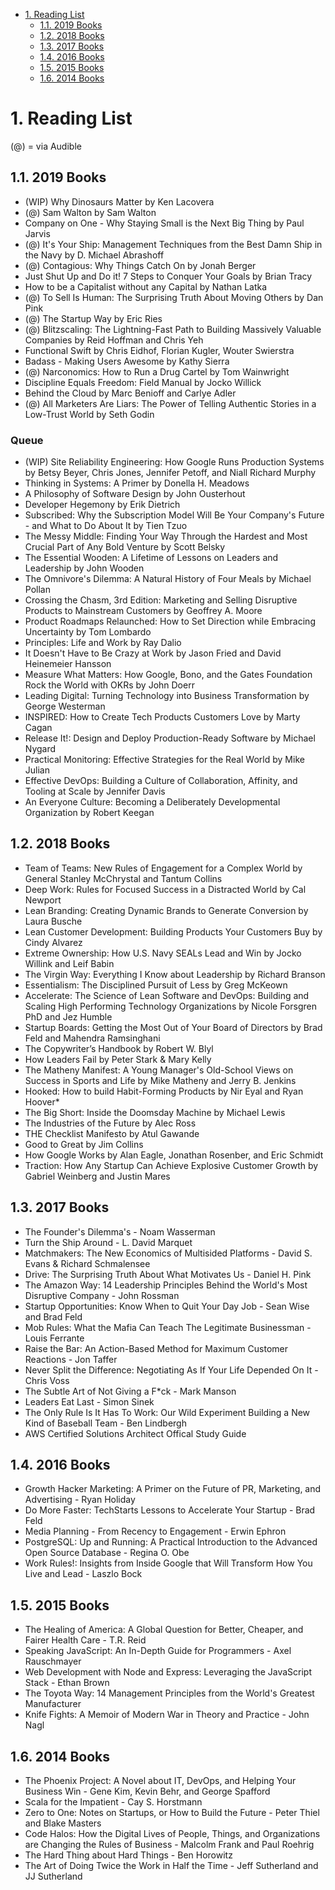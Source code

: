 <!-- TOC -->

- [1. Reading List](#1-reading-list)
    - [1.1. 2019 Books](#11-2019-books)
    - [1.2. 2018 Books](#12-2018-books)
    - [1.3. 2017 Books](#13-2017-books)
    - [1.4. 2016 Books](#14-2016-books)
    - [1.5. 2015 Books](#15-2015-books)
    - [1.6. 2014 Books](#16-2014-books)

<!-- /TOC -->

# 1. Reading List
(@) = via Audible

## 1.1. 2019 Books
* (WIP) Why Dinosaurs Matter by Ken Lacovera
* (@) Sam Walton by Sam Walton
* Company on One - Why Staying Small is the Next Big Thing by Paul Jarvis
* (@) It's Your Ship: Management Techniques from the Best Damn Ship in the Navy by D. Michael Abrashoff
* (@) Contagious: Why Things Catch On by Jonah Berger
* Just Shut Up and Do it! 7 Steps to Conquer Your Goals by Brian Tracy
* How to be a Capitalist without any Capital by Nathan Latka
* (@) To Sell Is Human: The Surprising Truth About Moving Others by Dan Pink
* (@) The Startup Way by Eric Ries
* (@) Blitzscaling: The Lightning-Fast Path to Building Massively Valuable Companies by Reid Hoffman and Chris Yeh
* Functional Swift by Chris Eidhof, Florian Kugler, Wouter Swierstra
* Badass - Making Users Awesome by Kathy Sierra
* (@) Narconomics: How to Run a Drug Cartel by Tom Wainwright
* Discipline Equals Freedom: Field Manual by Jocko Willick
* Behind the Cloud by Marc Benioff and Carlye Adler
* (@) All Marketers Are Liars: The Power of Telling Authentic Stories in a Low-Trust World by Seth Godin

### Queue
* (WIP) Site Reliability Engineering: How Google Runs Production Systems by  Betsy Beyer, Chris Jones, Jennifer Petoff, and Niall Richard Murphy
* Thinking in Systems: A Primer by Donella H. Meadows
* A Philosophy of Software Design by John Ousterhout
* Developer Hegemony by Erik Dietrich
* Subscribed: Why the Subscription Model Will Be Your Company's Future - and What to Do About It by Tien Tzuo
* The Messy Middle: Finding Your Way Through the Hardest and Most Crucial Part of Any Bold Venture by Scott Belsky
* The Essential Wooden: A Lifetime of Lessons on Leaders and Leadership by John Wooden
* The Omnivore's Dilemma: A Natural History of Four Meals by Michael Pollan
* Crossing the Chasm, 3rd Edition: Marketing and Selling Disruptive Products to Mainstream Customers by Geoffrey A. Moore
* Product Roadmaps Relaunched: How to Set Direction while Embracing Uncertainty by Tom Lombardo
* Principles: Life and Work by Ray Dalio
* It Doesn't Have to Be Crazy at Work by Jason Fried and David Heinemeier Hansson 
* Measure What Matters: How Google, Bono, and the Gates Foundation Rock the World with OKRs by John Doerr
* Leading Digital: Turning Technology into Business Transformation by George Westerman
* INSPIRED: How to Create Tech Products Customers Love by Marty Cagan
* Release It!: Design and Deploy Production-Ready Software by Michael Nygard
* Practical Monitoring: Effective Strategies for the Real World by Mike Julian
* Effective DevOps: Building a Culture of Collaboration, Affinity, and Tooling at Scale by Jennifer Davis
* An Everyone Culture: Becoming a Deliberately Developmental Organization by Robert Keegan


## 1.2. 2018 Books
* Team of Teams: New Rules of Engagement for a Complex World by General Stanley McChrystal and Tantum Collins
* Deep Work: Rules for Focused Success in a Distracted World by Cal Newport
* Lean Branding: Creating Dynamic Brands to Generate Conversion by Laura Busche 
* Lean Customer Development: Building Products Your Customers Buy by Cindy Alvarez
* Extreme Ownership: How U.S. Navy SEALs Lead and Win by Jocko Willink and Leif Babin
* The Virgin Way: Everything I Know about Leadership by Richard Branson
* Essentialism: The Disciplined Pursuit of Less by Greg McKeown
* Accelerate: The Science of Lean Software and DevOps: Building and Scaling High Performing Technology Organizations by Nicole Forsgren PhD and Jez Humble
* Startup Boards: Getting the Most Out of Your Board of Directors by Brad Feld and Mahendra Ramsinghani
* The Copywriter’s Handbook by Robert W. Blyl
* How Leaders Fail by Peter Stark & Mary Kelly
* The Matheny Manifest: A Young Manager's Old-School Views on Success in Sports and Life by Mike Matheny and Jerry B. Jenkins
* Hooked: How to build Habit-Forming Products by Nir Eyal and Ryan Hoover* 
* The Big Short: Inside the Doomsday Machine by Michael Lewis
* The Industries of the Future by Alec Ross
* THE Checklist Manifesto by Atul Gawande
* Good to Great by Jim Collins
* How Google Works by Alan Eagle, Jonathan Rosenber, and Eric Schmidt
* Traction: How Any Startup Can Achieve Explosive Customer Growth by Gabriel Weinberg and Justin Mares



## 1.3. 2017 Books
* The Founder's Dilemma's - Noam Wasserman
* Turn the Ship Around - L. David Marquet
* Matchmakers: The New Economics of Multisided Platforms - David S. Evans & Richard Schmalensee
* Drive: The Surprising Truth About What Motivates Us - Daniel H. Pink
* The Amazon Way: 14 Leadership Principles Behind the World's Most Disruptive Company - John Rossman
* Startup Opportunities: Know When to Quit Your Day Job - Sean Wise and Brad Feld
* Mob Rules: What the Mafia Can Teach The Legitimate Businessman - Louis Ferrante
* Raise the Bar: An Action-Based Method for Maximum Customer Reactions - Jon Taffer
* Never Split the Difference: Negotiating As If Your Life Depended On It - Chris Voss
* The Subtle Art of Not Giving a F*ck - Mark Manson
* Leaders Eat Last - Simon Sinek
* The Only Rule Is It Has To Work: Our Wild Experiment Building a New Kind of Baseball Team - Ben Lindbergh
* AWS Certified Solutions Architect Offical Study Guide

## 1.4. 2016 Books
* Growth Hacker Marketing: A Primer on the Future of PR, Marketing, and Advertising - Ryan Holiday
* Do More Faster: TechStarts Lessons to Accelerate Your Startup - Brad Feld
* Media Planning - From Recency to Engagement - Erwin Ephron
* PostgreSQL: Up and Running: A Practical Introduction to the Advanced Open Source Database - Regina O. Obe
* Work Rules!: Insights from Inside Google that Will Transform How You Live and Lead - Laszlo Bock

## 1.5. 2015 Books
* The Healing of America: A Global Question for Better, Cheaper, and Fairer Health Care - T.R. Reid
* Speaking JavaScript: An In-Depth Guide for Programmers - Axel Rauschmayer
* Web Development with Node and Express: Leveraging the JavaScript Stack - Ethan Brown
* The Toyota Way: 14 Management Principles from the World's Greatest Manufacturer
* Knife Fights: A Memoir of Modern War in Theory and Practice - John Nagl

## 1.6. 2014 Books 
* The Phoenix Project: A Novel about IT, DevOps, and Helping Your Business Win - Gene Kim, Kevin Behr, and George Spafford
* Scala for the Impatient - Cay S. Horstmann
* Zero to One: Notes on Startups, or How to Build the Future - Peter Thiel and Blake Masters
* Code Halos: How the Digital Lives of People, Things, and Organizations are Changing the Rules of Business - Malcolm Frank and Paul Roehrig
*  The Hard Thing about Hard Things - Ben Horowitz
* The Art of Doing Twice the Work in Half the Time - Jeff Sutherland and JJ Sutherland
